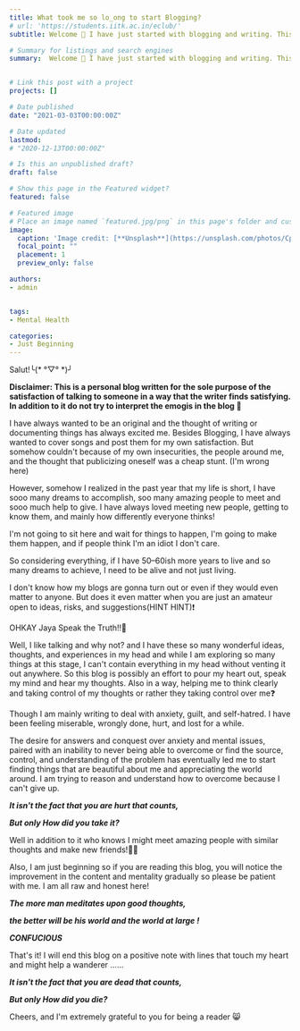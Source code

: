 ```yaml
---
title: What took me so lo_ong to start Blogging?
# url: 'https://students.iitk.ac.in/eclub/'
subtitle: Welcome 👋 I have just started with blogging and writing. This is just a warm up blog to start with this process!

# Summary for listings and search engines
summary:  Welcome 👋 I have just started with blogging and writing. This is just a warm up blog to start with this process!


# Link this post with a project
projects: []

# Date published
date: "2021-03-03T00:00:00Z"

# Date updated
lastmod: 
# "2020-12-13T00:00:00Z"

# Is this an unpublished draft?
draft: false

# Show this page in the Featured widget?
featured: false

# Featured image
# Place an image named `featured.jpg/png` in this page's folder and customize its options here.
image:
  caption: 'Image credit: [**Unsplash**](https://unsplash.com/photos/CpkOjOcXdUY)'
  focal_point: ""
  placement: 1
  preview_only: false

authors:
- admin


tags:
- Mental Health 

categories:
- Just Beginning 
---
```



Salut!╰(* °▽° *)╯

**Disclaimer: This is a personal blog written for the sole purpose of the satisfaction of talking to someone in a way that the writer finds satisfying. In addition to it do not try to interpret the emogis in the blog 🍕**

I have always wanted to be an original and the thought of writing or documenting things has always excited me. Besides Blogging, I have always wanted to cover songs and post them for my own satisfaction. But somehow couldn't because of my own insecurities, the people around me, and the thought that publicizing oneself was a cheap stunt. (I'm wrong here)

However, somehow I realized in the past year that my life is short, I have sooo many dreams to accomplish, soo many amazing people to meet and sooo much help to give. I have always loved meeting new people, getting to know them, and mainly how differently everyone thinks!


I'm not going to sit here and wait for things to happen, I'm going to make them happen, and if people think I'm an idiot I don't care.

So considering everything, if I have 50–60ish more years to live and so many dreams to achieve, I need to be alive and not just living.

I don't know how my blogs are gonna turn out or even if they would even matter to anyone. But does it even matter when you are just an amateur open to ideas, risks, and suggestions(HINT HINT)❗

OHKAY Jaya Speak the Truth!!🌊

Well, I like talking and why not? and I have these so many wonderful ideas, thoughts, and experiences in my head and while I am exploring so many things at this stage, I can't contain everything in my head without venting it out anywhere. So this blog is possibly an effort to pour my heart out, speak my mind and hear my thoughts. Also in a way, helping me to think clearly and taking control of my thoughts or rather they taking control over me❓

Though I am mainly writing to deal with anxiety, guilt, and self-hatred. I have been feeling miserable, wrongly done, hurt, and lost for a while.

The desire for answers and conquest over anxiety and mental issues, paired with an inability to never being able to overcome or find the source, control, and understanding of the problem has eventually led me to start finding things that are beautiful about me and appreciating the world around. I am trying to reason and understand how to overcome because I can't give up.

***It isn't the fact that you are hurt that counts,***

***But only How did you take it?***

Well in addition to it who knows I might meet amazing people with similar thoughts and make new friends!💁‍♀️

Also, I am just beginning so if you are reading this blog, you will notice the improvement in the content and mentality gradually so please be patient with me. I am all raw and honest here!

***The more man meditates upon good thoughts,***

***the better will be his world and the world at large !***

***CONFUCIOUS***

That's it! I will end this blog on a positive note with lines that touch my heart and might help a wanderer ……

***It isn't the fact that you are dead that counts,***

***But only How did you die?***

Cheers, and I'm extremely grateful to you for being a reader 😸

<!-- 1. The Wowchemy website builder for Hugo, along with its starter templates, is designed for professional creators, educators, and teams/organizations - although it can be used to create any kind of site
2. The template can be modified and customised to suit your needs. It's a good platform for anyone looking to take control of their data and online identity whilst having the convenience to start off with a **no-code solution (write in Markdown and customize with YAML parameters)** and having **flexibility to later add even deeper personalization with HTML and CSS**
3. You can work with all your favourite tools and apps with hundreds of plugins and integrations to speed up your workflows, interact with your readers, and much more

{{< figure src="https://raw.githubusercontent.com/wowchemy/wowchemy-hugo-modules/master/academic.png" title="The template is mobile first with a responsive design to ensure that your site looks stunning on every device." >}}

## Get Started

- 👉 [**Create a new site**](https://wowchemy.com/templates/)
- 📚 [**Personalize your site**](https://wowchemy.com/docs/)
- 💬 [Chat with the **Wowchemy community**](https://discord.gg/z8wNYzb) or [**Hugo community**](https://discourse.gohugo.io)
- 🐦 Twitter: [@wowchemy](https://twitter.com/wowchemy) [@GeorgeCushen](https://twitter.com/GeorgeCushen) [#MadeWithWowchemy](https://twitter.com/search?q=(%23MadeWithWowchemy%20OR%20%23MadeWithAcademic)&src=typed_query)
- 💡 [Request a **feature** or report a **bug** for _Wowchemy_](https://github.com/wowchemy/wowchemy-hugo-modules/issues)
- ⬆️ **Updating Wowchemy?** View the [Update Guide](https://wowchemy.com/docs/guide/update/) and [Release Notes](https://wowchemy.com/updates/)

## Crowd-funded open-source software



### [❤️ Click here to become a sponsor and help support Wowchemy's future ❤️](https://wowchemy.com/plans/)

As a token of appreciation for sponsoring, you can **unlock [these](https://wowchemy.com/plans/) awesome rewards and extra features 🦄✨**

## Ecosystem

* **[Hugo Academic CLI](https://github.com/wowchemy/hugo-academic-cli):** Automatically import publications from BibTeX

## Inspiration

[Check out the latest **demo**](https://academic-demo.netlify.com/) of what you'll get in less than 10 minutes, or [view the **showcase**](https://wowchemy.com/user-stories/) of personal, project, and business sites.

## Features

- **Page builder** - Create *anything* with [**widgets**](https://wowchemy.com/docs/page-builder/) and [**elements**](https://wowchemy.com/docs/writing-markdown-latex/)
- **Edit any type of content** - Blog posts, publications, talks, slides, projects, and more!
- **Create content** in [**Markdown**](https://wowchemy.com/docs/writing-markdown-latex/), [**Jupyter**](https://wowchemy.com/docs/import/jupyter/), or [**RStudio**](https://wowchemy.com/docs/install-locally/)
- **Plugin System** - Fully customizable [**color** and **font themes**](https://wowchemy.com/docs/customization/)
- **Display Code and Math** - Code highlighting and [LaTeX math](https://en.wikibooks.org/wiki/LaTeX/Mathematics) supported
- **Integrations** - [Google Analytics](https://analytics.google.com), [Disqus commenting](https://disqus.com), Maps, Contact Forms, and more!
- **Beautiful Site** - Simple and refreshing one page design
- **Industry-Leading SEO** - Help get your website found on search engines and social media
- **Media Galleries** - Display your images and videos with captions in a customizable gallery
- **Mobile Friendly** - Look amazing on every screen with a mobile friendly version of your site
- **Multi-language** - 34+ language packs including English, 中文, and Português
- **Multi-user** - Each author gets their own profile page
- **Privacy Pack** - Assists with GDPR
- **Stand Out** - Bring your site to life with animation, parallax backgrounds, and scroll effects
- **One-Click Deployment** - No servers. No databases. Only files.

## Themes

Wowchemy and its templates come with **automatic day (light) and night (dark) mode** built-in. Alternatively, visitors can choose their preferred mode - click the moon icon in the top right of the [Demo](https://academic-demo.netlify.com/) to see it in action! Day/night mode can also be disabled by the site admin in `params.toml`.

[Choose a stunning **theme** and **font**](https://wowchemy.com/docs/customization) for your site. Themes are fully customizable.

## License

Copyright 2016-present [George Cushen](https://georgecushen.com).

Released under the [MIT](https://github.com/wowchemy/wowchemy-hugo-modules/blob/master/LICENSE.md) license.  -->

